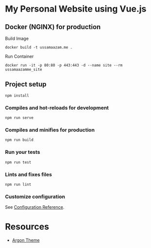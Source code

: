 # My Personal Website using Vue.js

## Docker (NGINX) for production

Build Image

```
docker build -t ussamaazam.me .
```

Run Container

```
docker run -it -p 80:80 -p 443:443 -d --name site --rm ussamaazamme_site
```

## Project setup

```
npm install
```

### Compiles and hot-reloads for development

```
npm run serve
```

### Compiles and minifies for production

```
npm run build
```

### Run your tests

```
npm run test
```

### Lints and fixes files

```
npm run lint
```

### Customize configuration

See [Configuration Reference](https://cli.vuejs.org/config/).

# Resources

- [Argon Theme](https://demos.creative-tim.com/argon-design-system/docs/getting-started/overview.html)
